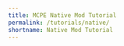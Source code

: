 ```yaml
---
title: MCPE Native Mod Tutorial
permalink: /tutorials/native/
shortname: Native Mod Tutorial
---
```



